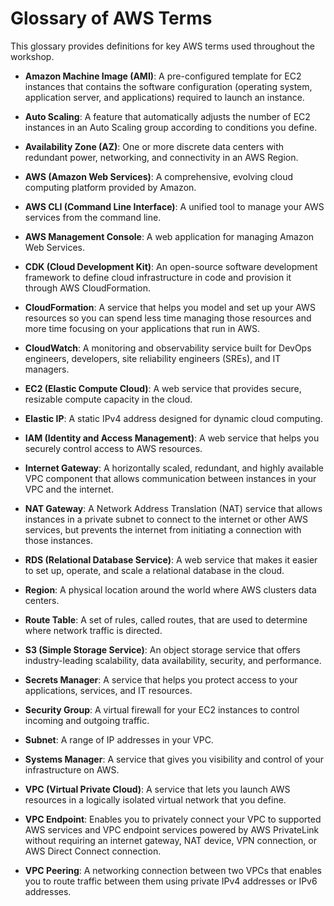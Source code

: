 # Glossary of AWS Terms

This glossary provides definitions for key AWS terms used throughout the workshop.

- **Amazon Machine Image (AMI)**: A pre-configured template for EC2 instances that contains the software configuration (operating system, application server, and applications) required to launch an instance.

- **Auto Scaling**: A feature that automatically adjusts the number of EC2 instances in an Auto Scaling group according to conditions you define.

- **Availability Zone (AZ)**: One or more discrete data centers with redundant power, networking, and connectivity in an AWS Region.

- **AWS (Amazon Web Services)**: A comprehensive, evolving cloud computing platform provided by Amazon.

- **AWS CLI (Command Line Interface)**: A unified tool to manage your AWS services from the command line.

- **AWS Management Console**: A web application for managing Amazon Web Services.

- **CDK (Cloud Development Kit)**: An open-source software development framework to define cloud infrastructure in code and provision it through AWS CloudFormation.

- **CloudFormation**: A service that helps you model and set up your AWS resources so you can spend less time managing those resources and more time focusing on your applications that run in AWS.

- **CloudWatch**: A monitoring and observability service built for DevOps engineers, developers, site reliability engineers (SREs), and IT managers.

- **EC2 (Elastic Compute Cloud)**: A web service that provides secure, resizable compute capacity in the cloud.

- **Elastic IP**: A static IPv4 address designed for dynamic cloud computing.

- **IAM (Identity and Access Management)**: A web service that helps you securely control access to AWS resources.

- **Internet Gateway**: A horizontally scaled, redundant, and highly available VPC component that allows communication between instances in your VPC and the internet.

- **NAT Gateway**: A Network Address Translation (NAT) service that allows instances in a private subnet to connect to the internet or other AWS services, but prevents the internet from initiating a connection with those instances.

- **RDS (Relational Database Service)**: A web service that makes it easier to set up, operate, and scale a relational database in the cloud.

- **Region**: A physical location around the world where AWS clusters data centers.

- **Route Table**: A set of rules, called routes, that are used to determine where network traffic is directed.

- **S3 (Simple Storage Service)**: An object storage service that offers industry-leading scalability, data availability, security, and performance.

- **Secrets Manager**: A service that helps you protect access to your applications, services, and IT resources.

- **Security Group**: A virtual firewall for your EC2 instances to control incoming and outgoing traffic.

- **Subnet**: A range of IP addresses in your VPC.

- **Systems Manager**: A service that gives you visibility and control of your infrastructure on AWS.

- **VPC (Virtual Private Cloud)**: A service that lets you launch AWS resources in a logically isolated virtual network that you define.

- **VPC Endpoint**: Enables you to privately connect your VPC to supported AWS services and VPC endpoint services powered by AWS PrivateLink without requiring an internet gateway, NAT device, VPN connection, or AWS Direct Connect connection.

- **VPC Peering**: A networking connection between two VPCs that enables you to route traffic between them using private IPv4 addresses or IPv6 addresses.
